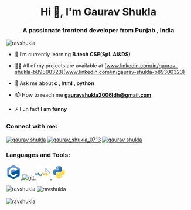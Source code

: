 <h1 align="center">Hi 👋, I'm Gaurav Shukla</h1>
<h3 align="center">A passionate frontend developer from Punjab , India</h3>

<p align="left"> <img src="https://komarev.com/ghpvc/?username=ravshukla&label=Profile%20views&color=0e75b6&style=flat" alt="ravshukla" /> </p>

- 🌱 I’m currently learning **B.tech CSE(Spl. AI&DS)**

- 👨‍💻 All of my projects are available at [www.linkedin.com/in/gaurav-shukla-b89300323](www.linkedin.com/in/gaurav-shukla-b89300323)

- 💬 Ask me about **c , html , python**

- 📫 How to reach me **gauravshukla2006ldh@gmail.com**

- ⚡ Fun fact **I am funny**

<h3 align="left">Connect with me:</h3>
<p align="left">
<a href="https://linkedin.com/in/gaurav shukla" target="blank"><img align="center" src="https://raw.githubusercontent.com/rahuldkjain/github-profile-readme-generator/master/src/images/icons/Social/linked-in-alt.svg" alt="gaurav shukla" height="30" width="40" /></a>
<a href="https://instagram.com/gaurav_shukla_0713" target="blank"><img align="center" src="https://raw.githubusercontent.com/rahuldkjain/github-profile-readme-generator/master/src/images/icons/Social/instagram.svg" alt="gaurav_shukla_0713" height="30" width="40" /></a>
<a href="https://www.hackerrank.com/gaurav shukla" target="blank"><img align="center" src="https://raw.githubusercontent.com/rahuldkjain/github-profile-readme-generator/master/src/images/icons/Social/hackerrank.svg" alt="gaurav shukla" height="30" width="40" /></a>
</p>

<h3 align="left">Languages and Tools:</h3>
<p align="left"> <a href="https://www.cprogramming.com/" target="_blank" rel="noreferrer"> <img src="https://raw.githubusercontent.com/devicons/devicon/master/icons/c/c-original.svg" alt="c" width="40" height="40"/> </a> <a href="https://git-scm.com/" target="_blank" rel="noreferrer"> <img src="https://www.vectorlogo.zone/logos/git-scm/git-scm-icon.svg" alt="git" width="40" height="40"/> </a> <a href="https://www.mysql.com/" target="_blank" rel="noreferrer"> <img src="https://raw.githubusercontent.com/devicons/devicon/master/icons/mysql/mysql-original-wordmark.svg" alt="mysql" width="40" height="40"/> </a> <a href="https://www.python.org" target="_blank" rel="noreferrer"> <img src="https://raw.githubusercontent.com/devicons/devicon/master/icons/python/python-original.svg" alt="python" width="40" height="40"/> </a> </p>

<p><img align="left" src="https://github-readme-stats.vercel.app/api/top-langs?username=ravshukla&show_icons=true&locale=en&layout=compact" alt="ravshukla" /></p>

<p>&nbsp;<img align="center" src="https://github-readme-stats.vercel.app/api?username=ravshukla&show_icons=true&locale=en" alt="ravshukla" /></p>

<p><img align="center" src="https://github-readme-streak-stats.herokuapp.com/?user=ravshukla&" alt="ravshukla" /></p>
